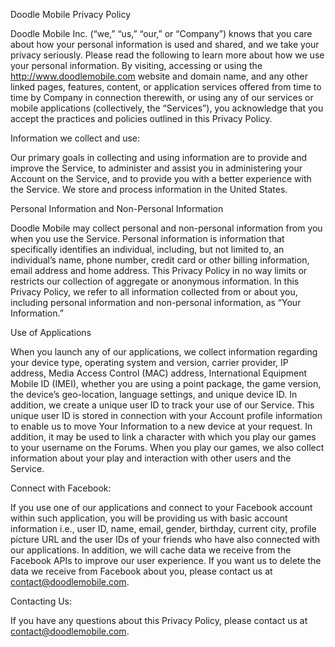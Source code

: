 Doodle Mobile Privacy Policy

 

Doodle Mobile Inc. (“we,” “us,” “our,” or “Company”) knows that you care about how your personal information is used and shared, and we take your privacy seriously.  Please read the following to learn more about how we use your personal information.  By visiting, accessing or using the http://www.doodlemobile.com website and domain name, and any other linked pages, features, content, or application services offered from time to time by Company in connection therewith, or using any of our services or mobile applications (collectively, the “Services”), you acknowledge that you accept the practices and policies outlined in this Privacy Policy.

 

Information we collect and use:

Our primary goals in collecting and using information are to provide and improve the Service, to administer and assist you in administering your Account on the Service, and to provide you with a better experience with the Service. We store and process information in the United States.

 

Personal Information and Non-Personal Information

 

Doodle Mobile may collect personal and non-personal information from you when you use the Service. Personal information is information that specifically identifies an individual, including, but not limited to, an individual’s name, phone number, credit card or other billing information, email address and home address. This Privacy Policy in no way limits or restricts our collection of aggregate or anonymous information. In this Privacy Policy, we refer to all information collected from or about you, including personal information and non-personal information, as “Your Information.”

 

Use of Applications

 

When you launch any of our applications, we collect information regarding your device type, operating system and version, carrier provider, IP address, Media Access Control (MAC) address, International Equipment Mobile ID (IMEI), whether you are using a point package, the game version, the device’s geo-location, language settings, and unique device ID. In addition, we create a unique user ID to track your use of our Service. This unique user ID is stored in connection with your Account profile information to enable us to move Your Information to a new device at your request. In addition, it may be used to link a character with which you play our games to your username on the Forums. When you play our games, we also collect information about your play and interaction with other users and the Service.

 

Connect with Facebook:

 

If you use one of our applications and connect to your Facebook account within such application, you will be providing us with basic account information i.e., user ID, name, email, gender, birthday, current city, profile picture URL and the user IDs of your friends who have also connected with our applications. In addition, we will cache data we receive from the Facebook APIs to improve our user experience. If you want us to delete the data we receive from Facebook about you, please contact us at contact@doodlemobile.com.

 

Contacting Us:

If you have any questions about this Privacy Policy, please contact us at contact@doodlemobile.com.
